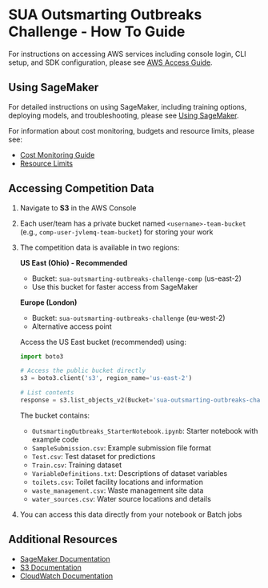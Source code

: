 # SUA Outsmarting Outbreaks Challenge - How To Guide

For instructions on accessing AWS services including console login, CLI setup, and SDK configuration, please see [AWS Access Guide](./AWSAccess.md).

## Using SageMaker

For detailed instructions on using SageMaker, including training options, deploying models, and troubleshooting, please see [Using SageMaker](./UsingSageMaker.md).

For information about cost monitoring, budgets and resource limits, please see:

- [Cost Monitoring Guide](./CostMonitoring.md)
- [Resource Limits](./ResourceLimits.md)

## Accessing Competition Data

1. Navigate to **S3** in the AWS Console
2. Each user/team has a private bucket named `<username>-team-bucket` (e.g., `comp-user-jvlemq-team-bucket`) for storing your work
3. The competition data is available in two regions:

   **US East (Ohio) - Recommended**

   - Bucket: `sua-outsmarting-outbreaks-challenge-comp` (us-east-2)
   - Use this bucket for faster access from SageMaker

   **Europe (London)**

   - Bucket: `sua-outsmarting-outbreaks-challenge` (eu-west-2)
   - Alternative access point

   Access the US East bucket (recommended) using:

   ```python
   import boto3

   # Access the public bucket directly
   s3 = boto3.client('s3', region_name='us-east-2')

   # List contents
   response = s3.list_objects_v2(Bucket='sua-outsmarting-outbreaks-challenge-comp')
   ```

   The bucket contains:

   - `OutsmartingOutbreaks_StarterNotebook.ipynb`: Starter notebook with example code
   - `SampleSubmission.csv`: Example submission file format
   - `Test.csv`: Test dataset for predictions
   - `Train.csv`: Training dataset
   - `VariableDefinitions.txt`: Descriptions of dataset variables
   - `toilets.csv`: Toilet facility locations and information
   - `waste_management.csv`: Waste management site data
   - `water_sources.csv`: Water source locations and details

4. You can access this data directly from your notebook or Batch jobs

## Additional Resources

- [SageMaker Documentation](https://docs.aws.amazon.com/sagemaker/)
- [S3 Documentation](https://docs.aws.amazon.com/s3/)
- [CloudWatch Documentation](https://docs.aws.amazon.com/cloudwatch/)
